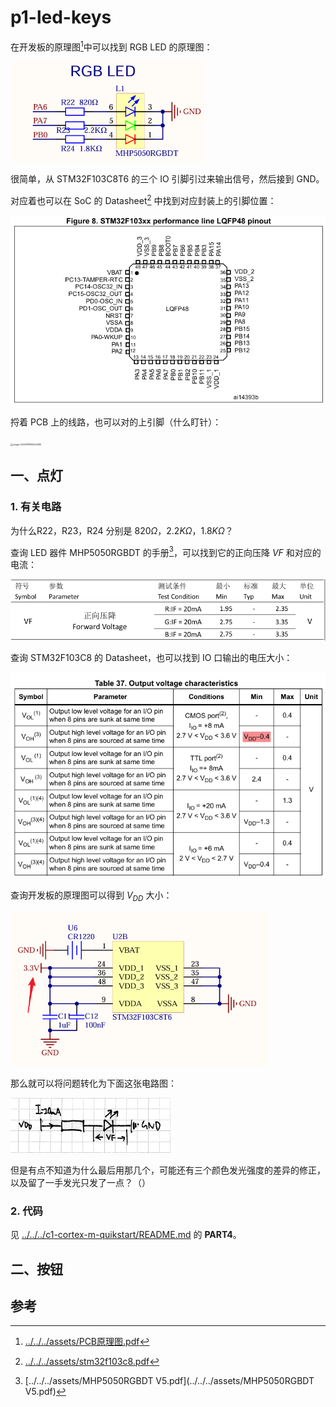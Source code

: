 # p1-led-keys

在开发板的原理图[^1]中可以找到 RGB LED 的原理图：

<img src="./assets/image-20241118192238120.png" alt="image-20241118192238120" style="zoom: 67%;" />

很简单，从 STM32F103C8T6 的三个 IO 引脚引过来输出信号，然后接到 GND。

对应着也可以在 SoC 的 Datasheet[^2] 中找到对应封装上的引脚位置：

<img src="./assets/image-20241118192529714.png" alt="image-20241118192529714" style="zoom: 77%;" />

捋着 PCB 上的线路，也可以对的上引脚（什么盯针）：

<img src="./assets/image-20241118192922390.png" alt="image-20241118192922390" style="zoom: 25%;" />

## 一、点灯

### 1. 有关电路

为什么R22，R23，R24 分别是 $820 \Omega$，$2.2K\Omega$，$1.8K\Omega$？

查询 LED 器件 MHP5050RGBDT 的手册[^3]，可以找到它的正向压降 $VF$ 和对应的电流：

<img src="./assets/image-20241118195922827.png" alt="image-20241118195922827" style="zoom:80%;" />

查询 STM32F103C8 的 Datasheet，也可以找到 IO 口输出的电压大小：

<img src="./assets/image-20241118200034898.png" alt="image-20241118200034898" style="zoom:80%;" />

查询开发板的原理图可以得到 $V_{DD}$ 大小：

<img src="./assets/image-20241118200159948.png" alt="image-20241118200159948" style="zoom: 67%;" />

那么就可以将问题转化为下面这张电路图：

<img src="./assets/5485b598d11e6c430ff5330b88e2d14.jpg" alt="5485b598d11e6c430ff5330b88e2d14" style="zoom: 25%;" />

但是有点不知道为什么最后用那几个，可能还有三个颜色发光强度的差异的修正，以及留了一手发光只发了一点？（）

### 2. 代码

见 [../../../c1-cortex-m-quikstart/README.md](../../../c1-cortex-m-quikstart/README.md) 的 **PART4**。

## 二、按钮

## 参考

[^1]: [../../../assets/PCB原理图.pdf](../../../assets/PCB原理图.pdf)
[^2]: [../../../assets/stm32f103c8.pdf](../../../assets/stm32f103c8.pdf)
[^3]: [../../../assets/MHP5050RGBDT V5.pdf](../../../assets/MHP5050RGBDT V5.pdf)
